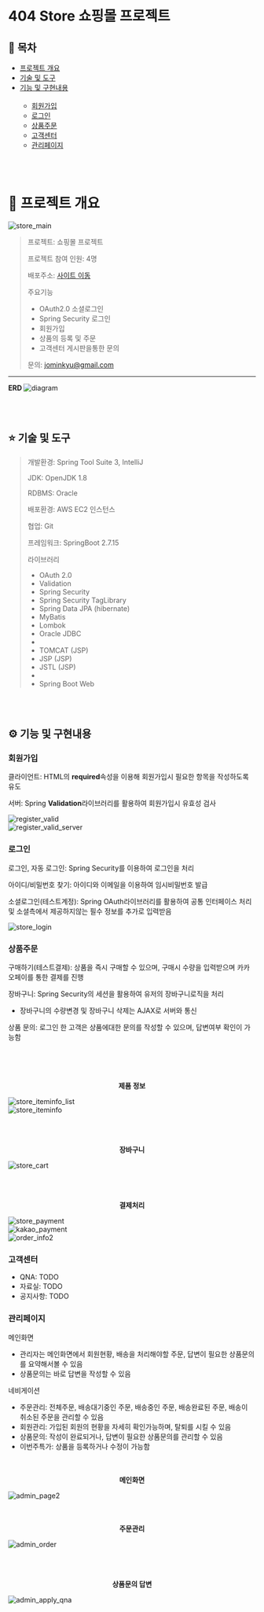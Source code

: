 # 404 Store 쇼핑몰 프로젝트
## :blue_book:  목차

- [프로젝트 개요](#rainbow-프로젝트-개요) 
- [기술 및 도구](#star-기술-및-도구) 
- [기능 및 구현내용](#gear-기능-및-구현내용)  <br><br>
  - [회원가입](#회원가입)
  - [로그인](#로그인)
  - [상품주문](#상품주문)
  - [고객센터](#고객센터)
  - [관리페이지](#관리페이지)

<br><br>

# :rainbow: 프로젝트 개요 

![store_main](https://github.com/jominkyu1/404Project/assets/18455743/b18df33a-d903-4773-a53d-a4197f3ee701)


> 프로젝트: 쇼핑몰 프로젝트 <br>
>  
> 프로젝트 참여 인원: 4명 <br>
>  
> 배포주소: <a href="http://3.37.67.219:8082/">사이트 이동</a> <br>
>  
> 주요기능
> - OAuth2.0 소셜로그인
> - Spring Security 로그인  
> - 회원가입  
> - 상품의 등록 및 주문
> - 고객센터 게시판을통한 문의
>   
> 문의: jominkyu@gmail.com  

<hr>

<b> ERD </b>
![diagram](https://github.com/jominkyu1/404Project/assets/18455743/185731a3-f2bf-4b67-81fa-06871d607926)

<br><br>

## :star: 기술 및 도구

> 개발환경: Spring Tool Suite 3, IntelliJ
> 
> JDK: OpenJDK 1.8
>
> RDBMS: Oracle
>
> 배포환경: AWS EC2 인스턴스
>
> 협업: Git 
> 
> 프레임워크: SpringBoot 2.7.15
>
> 라이브러리
> - OAuth 2.0
> - Validation
> - Spring Security
> - Spring Security TagLibrary
> - Spring Data JPA (hibernate)
> - MyBatis
> - Lombok
> - Oracle JDBC
> -
> - TOMCAT (JSP)
> - JSP (JSP)
> - JSTL (JSP)
> -
> - Spring Boot Web

<br><br>

## :gear: 기능 및 구현내용

### 회원가입
  
클라이언트: HTML의 <b>required</b>속성을 이용해 회원가입시 필요한 항목을 작성하도록 유도  
  
서버: Spring <b>Validation</b>라이브러리를 활용하여 회원가입시 유효성 검사

  
![register_valid](https://github.com/jominkyu1/404Project/assets/18455743/a93e95da-c470-4203-94a8-102785357734)  
![register_valid_server](https://github.com/jominkyu1/404Project/assets/18455743/1d36777e-1004-4f22-accd-fa002e50ce1b)
  
### 로그인  
  
로그인, 자동 로그인: Spring Security를 이용하여 로그인을 처리  
  
아이디/비밀번호 찾기: 아이디와 이메일을 이용하여 임시비밀번호 발급  
  
소셜로그인(테스트계정): Spring OAuth라이브러리를 활용하여 공통 인터페이스 처리 및 소셜측에서 제공하지않는 필수 정보를 추가로 입력받음

  
![store_login](https://github.com/jominkyu1/404Project/assets/18455743/110638bb-8491-43c0-a976-a3af7453d7ca)
  
  
### 상품주문

구매하기(테스트결제): 상품을 즉시 구매할 수 있으며, 구매시 수량을 입력받으며 카카오페이를 통한 결제를 진행  
  
장바구니: Spring Security의 세션을 활용하여 유저의 장바구니로직을 처리  
  - 장바구니의 수량변경 및 장바구니 삭제는 AJAX로 서버와 통신  
    
상품 문의: 로그인 한 고객은 상품에대한 문의를 작성할 수 있으며, 답변여부 확인이 가능함

<br><br><br>
  
<div align=center><b>제품 정보</b></div>  

![store_iteminfo_list](https://github.com/jominkyu1/404Project/assets/18455743/a51010bf-0030-4123-aa7f-69d2c68f06c0)  
![store_iteminfo](https://github.com/jominkyu1/404Project/assets/18455743/c4229a0b-7337-44f9-8889-4548c5461d38)  
  
<br><br>

<div align=center><b>장바구니</b></div>

![store_cart](https://github.com/jominkyu1/404Project/assets/18455743/a81419ef-aae4-4316-bdc2-769a3e17e1c2)
  
<br><br>
<div align=center><b>결제처리</b></div>

![store_payment](https://github.com/jominkyu1/404Project/assets/18455743/af8e1fe9-ba1f-4462-ae0b-7f56d9fa898c)  
![kakao_payment](https://github.com/jominkyu1/404Project/assets/18455743/7d43250a-d633-4716-b2dd-8eea24d308be)  
![order_info2](https://github.com/jominkyu1/404Project/assets/18455743/e2b56ffb-1be7-445a-948e-94c4924288b9)   


### 고객센터   
- QNA: TODO
- 자료실: TODO
- 공지사항: TODO  

     
### 관리페이지

메인화면  
- 관리자는 메인화면에서 회원현황, 배송을 처리해야할 주문, 답변이 필요한 상품문의를 요약해서볼 수 있음
- 상품문의는 바로 답변을 작성할 수 있음  

네비게이션  
- 주문관리: 전체주문, 배송대기중인 주문, 배송중인 주문, 배송완료된 주문, 배송이 취소된 주문을 관리할 수 있음
- 회원관리: 가입된 회원의 현황을 자세히 확인가능하며, 탈퇴를 시킬 수 있음
- 상품문의: 작성이 완료되거나, 답변이 필요한 상품문의를 관리할 수 있음
- 이번주특가: 상품을 등록하거나 수정이 가능함
<br><br><br>
<div align=center><b>메인화면</b></div>   

![admin_page2](https://github.com/jominkyu1/404Project/assets/18455743/fbde0b7a-2c53-48de-8170-dc0bb4c96489)       
<br><br>   
<div align=center><b>주문관리</b></div>   

![admin_order](https://github.com/jominkyu1/404Project/assets/18455743/de995b7e-c494-48d7-ac16-3198d0e2c893)    

<br><br>

<div align=center><b>상품문의 답변</b></div>    

![admin_apply_qna](https://github.com/jominkyu1/404Project/assets/18455743/cd69baa1-d848-4632-88c5-1ae34d5ca6e0)
